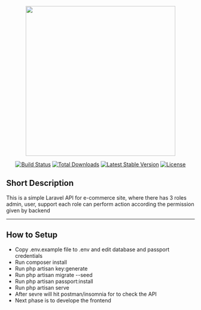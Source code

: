 <p align="center"><img src="https://res.cloudinary.com/dtfbvvkyp/image/upload/v1566331377/laravel-logolockup-cmyk-red.svg" width="400"></p>

<p align="center">
<a href="https://travis-ci.org/laravel/framework"><img src="https://travis-ci.org/laravel/framework.svg" alt="Build Status"></a>
<a href="https://packagist.org/packages/laravel/framework"><img src="https://poser.pugx.org/laravel/framework/d/total.svg" alt="Total Downloads"></a>
<a href="https://packagist.org/packages/laravel/framework"><img src="https://poser.pugx.org/laravel/framework/v/stable.svg" alt="Latest Stable Version"></a>
<a href="https://packagist.org/packages/laravel/framework"><img src="https://poser.pugx.org/laravel/framework/license.svg" alt="License"></a>
</p>

## Short Description
This is a simple Laravel API for e-commerce site, where there has 3 roles admin, user, support each role can perform action according the permission given by backend   <br/>


<hr/>

## How to Setup
<ul>
    <li>Copy .env.example file to .env and edit database and passport credentials</li>
<li>Run composer install</li>
<li>Run php artisan key:generate</li>
<li>Run php artisan migrate --seed</li>
<li>Run php artisan passport:install</li>
<li>Run php artisan serve</li>
<li>After sevre will hit postman/insomnia for to check the API</li>
<li>Next phase is to develope the frontend</li>
</ul>

